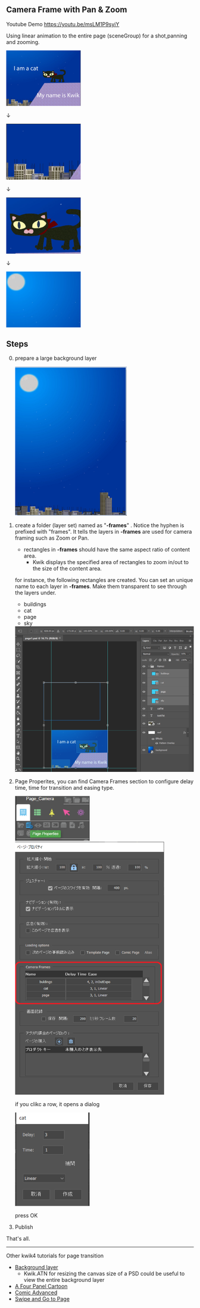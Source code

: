 ## Camera Frame with Pan & Zoom 

Youtube Demo https://youtu.be/msLM1P9syiY

Using linear animation to the entire page (sceneGroup) for a shot,panning and zooming.

<img src="https://github.com/kwiksher/blog/raw/master/img/camera_frame_zoom_pan/2019-08-31-22-07-56.png" width="200">

↓

<img src="https://github.com/kwiksher/blog/raw/master/img/camera_frame_zoom_pan/2019-08-31-22-08-24.png" width="200">

↓

<img src="https://github.com/kwiksher/blog/raw/master/img/camera_frame_zoom_pan/2019-08-31-22-08-57.png" width="200">

↓

<img src="https://github.com/kwiksher/blog/raw/master/img/camera_frame_zoom_pan/2019-08-31-22-09-20.png" width="200">

## Steps

0. prepare a large background layer 

    <img src="https://github.com/kwiksher/blog/raw/master/img/camera_frame_zoom_pan/2019-08-31-22-01-27.png" width="300">

1. create a folder (layer set) named as "**-frames**" . Notice the hyphen is prefixed with "frames". It tells the layers in **-frames** are used for camera framing such as Zoom or Pan.

    * rectangles in **-frames** should have the same aspect ratio of content area. 
        * Kwik displays the specified area of rectangles to zoom in/out to the size of the content area.

    for instance, the following rectangles are created. You can set an unique name to each layer in **-frames**. Make them transparent to see through the layers under.

    * buildings
    * cat
    * page
    * sky
    
    <img src="https://github.com/kwiksher/blog/raw/master/img/camera_frame_zoom_pan/2019-08-31-11-16-06.png" width="800">

2. Page Properites, you can find Camera Frames section to configure delay time, time for transition and easing type.

    <img src="https://github.com/kwiksher/blog/raw/master/img/camera_frame_zoom_pan/2019-08-31-21-27-30.png" width="200">


    <img src="https://github.com/kwiksher/blog/raw/master/img/camera_frame_zoom_pan/2019-08-31-21-29-17.png" width="400">

    if you clikc a row, it opens a dialog

    <img src="https://github.com/kwiksher/blog/raw/master/img/camera_frame_zoom_pan/2019-08-31-21-29-49.png" width="200">

    press OK

3. Publish 

That's all. 

---
Other kwik4 tutorials for page transition

* [Background layer](https://kwiksher.com/doc/getting_startted/guidelines/screenshot/)
    * Kwik.ATN for resizing the canvas size of a PSD could be useful to view the entire background layer
* [A Four Panel Cartoon](https://kwiksher.com/doc/kwik_tutorial/page_controls/comic_simple/)
* [Comic Advanced](https://kwiksher.com/doc/kwik_tutorial/page_controls/comic_tmplt/)
* [Swipe and Go to Page](https://kwiksher.com/blog/2018/08/16/swpe-and-gotopage/)